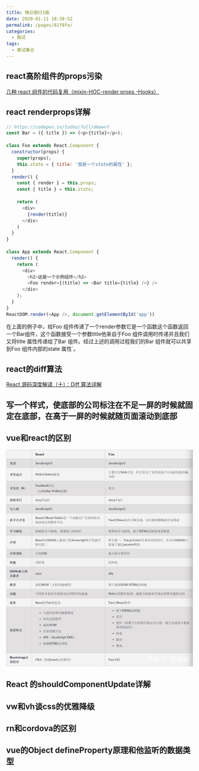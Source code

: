 ```yaml
---
title: 微众银行1面
date: 2020-01-11 18:39:52
permalink: /pages/81f8fe/
categories:
  - 面试
tags:
  - 面试集合 
---
```

## react高阶组件的props污染

[几种 react 组件的代码复用（mixin-HOC-render props -Hooks）](https://juejin.im/post/5d4fb6b0f265da03d42f95d3)

## react renderprops详解

```js
// https://codepen.io/tudou/full/dmawvY
const Bar = ({ title }) => (<p>{title}</p>);

class Foo extends React.Component {
  constructor(props) {
    super(props);
    this.state = { title: '我是一个state的属性' };
  }
  render() {
    const { render } = this.props;
    const { title } = this.state;
    
    return (
      <div>
        {render(title)}
      </div>
    )
  }
}

class App extends React.Component {
  render() {
    return (
      <div>
        <h2>这是一个示例组件</h2>
        <Foo render={(title) => <Bar title={title} />} />
      </div>
    );
  }
}
ReactDOM.render(<App />, document.getElementById('app'))
```

在上面的例子中，给Foo 组件传递了一个render参数它是一个函数这个函数返回一个Bar组件，这个函数接受一个参数title他来自于Foo 组件调用时传递并且我们又将title 属性传递给了Bar 组件。经过上述的调用过程我们的Bar 组件就可以共享到Foo 组件内部的state 属性`。
                                                                            

## react的diff算法

[React 源码深度解读（十）：Diff 算法详解](https://segmentfault.com/a/1190000017039293)

## 写一个样式，使底部的公司标注在不足一屏的时候就固定在底部，在高于一屏的时候就随页面滚动到底部

## vue和react的区别

<img src="./img/react_vue.jpeg"/>

## React 的shouldComponentUpdate详解

## vw和vh谈css的优雅降级

## rn和cordova的区别

## vue的Object defineProperty原理和他监听的数据类型